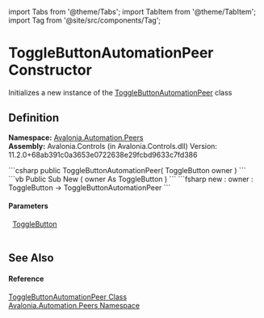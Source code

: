 import Tabs from '@theme/Tabs'; 
import TabItem from '@theme/TabItem'; 
import Tag from '@site/src/components/Tag'; 

# ToggleButtonAutomationPeer Constructor


Initializes a new instance of the <a href="T_Avalonia_Automation_Peers_ToggleButtonAutomationPeer">ToggleButtonAutomationPeer</a> class



## Definition
**Namespace:** <a href="N_Avalonia_Automation_Peers">Avalonia.Automation.Peers</a>  
**Assembly:** Avalonia.Controls (in Avalonia.Controls.dll) Version: 11.2.0+68ab391c0a3653e0722638e29fcbd9633c7fd386

<Tabs groupId="api-code-preview">
<TabItem value="csharp" label="C#">
```csharp
public ToggleButtonAutomationPeer(
	ToggleButton owner
)
```
</TabItem>
<TabItem value="vb" label="VB">
```vb
Public Sub New ( 
	owner As ToggleButton
)
```
</TabItem>
<TabItem value="fsharp" label="F#">
```fsharp
new : 
        owner : ToggleButton -> ToggleButtonAutomationPeer
```
</TabItem>
</Tabs>



#### Parameters
<dl><dt>  <a href="T_Avalonia_Controls_Primitives_ToggleButton">ToggleButton</a></dt><dd> </dd></dl>

## See Also


#### Reference
<a href="T_Avalonia_Automation_Peers_ToggleButtonAutomationPeer">ToggleButtonAutomationPeer Class</a>  
<a href="N_Avalonia_Automation_Peers">Avalonia.Automation.Peers Namespace</a>  
